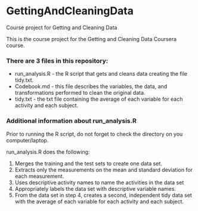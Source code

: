 # GettingAndCleaningData
Course project for Getting and Cleaning Data

This is the course project for the Getting and Cleaning Data Coursera course. 

### There are 3 files in this repository:
* run_analysis.R - the R script that gets and cleans data creating the file tidy.txt.
* Codebook.md - this file describes the variables, the data, and transformations performed to clean the original data.
* tidy.txt - the txt file containing the average of each variable for each activity and each subject.

### Additional information about run_analysis.R

Prior to running the R script, do not forget to check the directory on you computer/laptop.

run_analysis.R does the following:
1. Merges the training and the test sets to create one data set.
2. Extracts only the measurements on the mean and standard deviation for each measurement.
3. Uses descriptive activity names to name the activities in the data set
4. Appropriately labels the data set with descriptive variable names.
5. From the data set in step 4, creates a second, independent tidy data set with the average of each variable for each activity and each subject.
